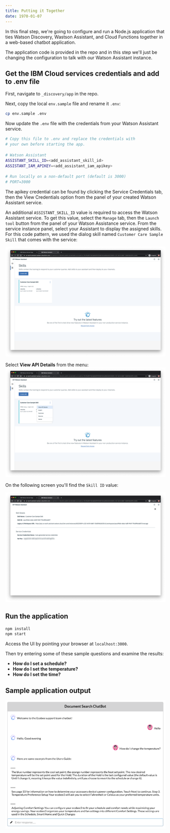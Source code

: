 ```yaml
---
title: Putting it Together
date: 1970-01-07
---
```


In this final step, we're going to configure and run a Node.js application that ties Watson Discovery, Wastson Assistant, and Cloud Functions together in a web-based chatbot application.

The application code is provided in the repo and in this step we'll just be changing the configuration to talk with our Watson Assistant instance.

## Get the IBM Cloud services credentials and add to .env file
First, navigate to `_discovery/app` in the repo.

Next, copy the local `env.sample` file and rename it `.env`:

```bash
cp env.sample .env
```

Now update the `.env` file with the credentials from your Watson Assistant service.

```bash
# Copy this file to .env and replace the credentials with
# your own before starting the app.

# Watson Assistant
ASSISTANT_SKILL_ID=<add_assistant_skill_id>
ASSISTANT_IAM_APIKEY=<add_assistant_iam_apikey>

# Run locally on a non-default port (default is 3000)
# PORT=3000
```

The apikey credential can be found by clicking the Service Credentials tab, then the View Credentials option from the panel of your created Watson Assistant service.

An additional `ASSISTANT_SKILL_ID` value is required to access the Watson Assistant service. To get this value, select the `Manage` tab, then the `Launch tool` button from the panel of your Watson Assistance service. From the service instance panel, select your Assistant to display the assigned skills. For this code pattern, we used the dialog skill named `Customer Care Sample Skill` that comes with the service:

![](assets/cpd-assistant-api-1.png)

Select **View API Details** from the menu:
![](assets/cpd-assistant-api-2.png)

On the following screen you'll find the `Skill ID` value:

![](assets/cpd-assistant-api-3.png)


## Run the application

```bash
npm install
npm start
```

Access the UI by pointing your browser at `localhost:3000`.

Then try entering some of these sample questions and examine the results:

* **How do I set a schedule?**
* **How do I set the temperature?**
* **How do I set the time?**

## Sample application output

![](assets/node-app-chatbot.png)
